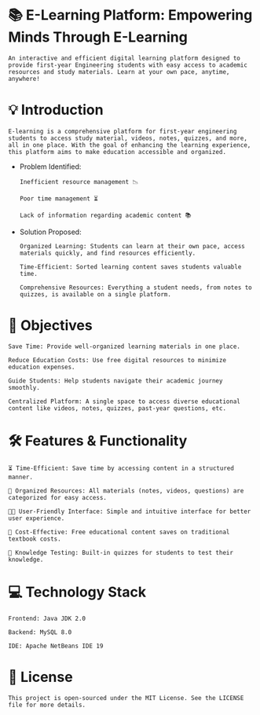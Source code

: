 # 📚 E-Learning Platform: Empowering Minds Through E-Learning

    An interactive and efficient digital learning platform designed to provide first-year Engineering students with easy access to academic resources and study materials. Learn at your own pace, anytime, anywhere!

  
# 💡 Introduction

    E-learning is a comprehensive platform for first-year engineering students to access study material, videos, notes, quizzes, and more, all in one place. With the goal of enhancing the learning experience, 
    this platform aims to make education accessible and organized.

* Problem Identified:
  
      Inefficient resource management 📉
      
      Poor time management ⏳
      
      Lack of information regarding academic content 📚
    

* Solution Proposed:
  
      Organized Learning: Students can learn at their own pace, access materials quickly, and find resources efficiently.
      
      Time-Efficient: Sorted learning content saves students valuable time.
      
      Comprehensive Resources: Everything a student needs, from notes to quizzes, is available on a single platform.


# 🎯 Objectives

    Save Time: Provide well-organized learning materials in one place.
      
    Reduce Education Costs: Use free digital resources to minimize education expenses.
      
    Guide Students: Help students navigate their academic journey smoothly.
      
    Centralized Platform: A single space to access diverse educational content like videos, notes, quizzes, past-year questions, etc.


# 🛠️ Features & Functionality

    ⏳ Time-Efficient: Save time by accessing content in a structured manner.
    
    📅 Organized Resources: All materials (notes, videos, questions) are categorized for easy access.
    
    🧑‍💻 User-Friendly Interface: Simple and intuitive interface for better user experience.
    
    💸 Cost-Effective: Free educational content saves on traditional textbook costs.
    
    📝 Knowledge Testing: Built-in quizzes for students to test their knowledge.


# 💻 Technology Stack

    Frontend: Java JDK 2.0
      
    Backend: MySQL 8.0
      
    IDE: Apache NetBeans IDE 19


# 📜 License

    This project is open-sourced under the MIT License. See the LICENSE file for more details.
